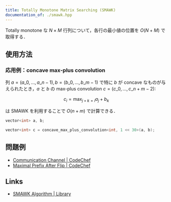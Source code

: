 ```yaml
---
title: Totally Monotone Matrix Searching (SMAWK)
documentation_of: ./smawk.hpp
---
```


Totally monotone な $N \times M$ 行列について，各行の最小値の位置を $O(N + M)$ で取得する．

## 使用方法

### 応用例：concave max-plus convolution

列 $a = (a\_0, \dots, a\_{n - 1}), b = (b\_0, \dots, b\_{m - 1})$ で特に $b$ が concave なものが与えられたとき，$a$ と $b$ の max-plus convolution $c = (c\_0, \dots, c\_{n + m - 2})$:

$$
c_i = \max_{j + k = i} a_j + b_k
$$

は SMAWK を利用することで $O(n + m)$ で計算できる．

```cpp
vector<int> a, b;

vector<int> c = concave_max_plus_convolution<int, 1 << 30>(a, b);
```

## 問題例

- [Communication Channel \| CodeChef](https://www.codechef.com/problems/COMMCHA)
- [Maximal Prefix After Flip \| CodeChef](https://www.codechef.com/problems/MAXPREFFLIP)

## Links

- [SMAWK Algorithm \| Library](https://noshi91.github.io/Library/algorithm/smawk.cpp.html)
